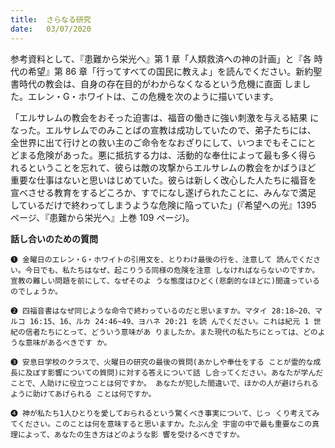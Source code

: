 ```yaml
---
title:  さらなる研究
date:   03/07/2020
---
```


参考資料として、『患難から栄光へ』第 1 章「人類救済への神の計画」と『各 時代の希望』第 86 章「行ってすべての国民に教えよ」を読んでください。新約聖書時代の教会は、自身の存在目的がわからなくなるという危機に直面 しました。エレン・G・ホワイトは、この危機を次のように描いています。

「エルサレムの教会をおそった迫害は、福音の働きに強い刺激を与える結果 になった。エルサレムでのみことばの宣教は成功していたので、弟子たちには、 全世界に出て行けとの救い主のご命令をなおざりにして、いつまでもそこにと どまる危険があった。悪に抵抗する力は、活動的な奉仕によって最も多く得ら れるということを忘れて、彼らは敵の攻撃からエルサレムの教会をかばうほど 重要な仕事はないと思いはじめていた。彼らは新しく改心した人たちに福音を 宣べさせる教育をするどころか、すでになし遂げられたことに、みんなで満足 しているだけで終わってしまうような危険に陥っていた」(『希望への光』1395 ページ、『患難から栄光へ』上巻 109 ページ)。

**話し合いのための質問**

`❶ 金曜日のエレン・G・ホワイトの引用文を、とりわけ最後の行を、注意して 読んでください。今日でも、私たちはなぜ、起こりうる同様の危険を注意 しなければならないのですか。宣教の難しい問題を前にして、なぜそのよ うな態度はひどく(悲劇的なほどに)間違っているのでしょうか。`

`❷ 四福音書はなぜ同じような命令で終わっているのだと思いますか。マタイ 28:18~20、マルコ 16:15、16、ルカ 24:46~49、ヨハネ 20:21 を読 んでください。これは紀元 1 世紀の信者たちにとって、どういう意味があ りましたか。また現代の私たちにとっては、どのような意味があるべきです か。`

`❸ 安息日学校のクラスで、火曜日の研究の最後の質問(あかしや奉仕をする ことが霊的な成長に及ぼす影響についての質問)に対する答えについて話 し合ってください。あなたが学んだことで、人助けに役立つことは何ですか。 あなたが犯した間違いで、ほかの人が避けられるように助けてあげられる ことは何ですか。`

`❹ 神が私たち1人ひとりを愛しておられるという驚くべき事実について、じっ くり考えてみてください。このことは何を意味すると思いますか。たぶん全 宇宙の中で最も重要なこの真理によって、あなたの生き方はどのような影 響を受けるべきですか。`